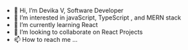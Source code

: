 - 👋 Hi, I’m Devika V, Software Developer
- 👀 I’m interested in javaScript, TypeScript , and MERN stack
- 🌱 I’m currently learning React
- 💞️ I’m looking to collaborate on React Projects
- 📫 How to reach me ...

<!---
devikavn22/devikavn22 is a ✨ special ✨ repository because its `README.md` (this file) appears on your GitHub profile.
You can click the Preview link to take a look at your changes.
--->
